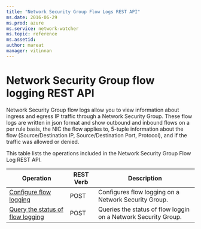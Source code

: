 ```yaml
---
title: "Network Security Group Flow Logs REST API"
ms.date: 2016-06-29
ms.prod: azure
ms.service: network-watcher
ms.topic: reference
ms.assetid: 
author: mareat
manager: vitinnan
---
```

# Network Security Group flow logging REST API  

Network Security Group flow logs allow you to view information about ingress and egress IP traffic through a Network Security Group. These flow logs are written in json format and show outbound and inbound flows on a per rule basis, the NIC the flow applies to, 5-tuple information about the flow (Source/Destination IP, Source/Destination Port, Protocol), and if the traffic was allowed or denied. 

This table lists the operations included in the Network Security Group Flow Log REST API.  
  
| Operation | REST Verb | Description | 
|---------|---------|-----------|
| [Configure flow logging](configure-flow-log-post.md) |  POST | Configures flow logging on a Network Security Group. |  
| [Query the status of flow logging](flow-log-query-post.md) |  POST | Queries the status of flow loggin on a Network Security Group. |  